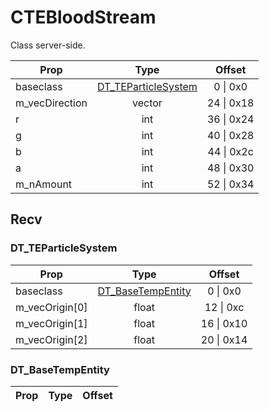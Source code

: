 # CTEBloodStream
Class server-side.

|Prop|Type|Offset|
|---|:-:|:-:|
|baseclass|[DT_TEParticleSystem](#DT_TEParticleSystem)|0 \| 0x0|
|m_vecDirection|vector|24 \| 0x18|
|r|int|36 \| 0x24|
|g|int|40 \| 0x28|
|b|int|44 \| 0x2c|
|a|int|48 \| 0x30|
|m_nAmount|int|52 \| 0x34|

## Recv

### DT_TEParticleSystem

|Prop|Type|Offset|
|---|:-:|:-:|
|baseclass|[DT_BaseTempEntity](#DT_BaseTempEntity)|0 \| 0x0|
|m_vecOrigin[0]|float|12 \| 0xc|
|m_vecOrigin[1]|float|16 \| 0x10|
|m_vecOrigin[2]|float|20 \| 0x14|

### DT_BaseTempEntity

|Prop|Type|Offset|
|---|:-:|:-:|

